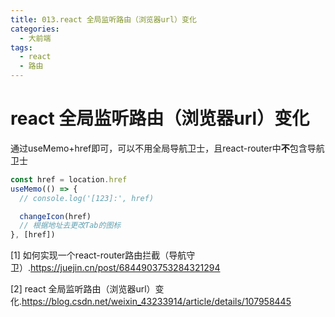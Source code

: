 ```yaml
---
title: 013.react 全局监听路由（浏览器url）变化
categories:
  - 大前端
tags:
  - react
  - 路由
---
```




# react 全局监听路由（浏览器url）变化

通过useMemo+href即可，可以不用全局导航卫士，且react-router中**不**包含导航卫士

```ts
const href = location.href
useMemo(() => {
  // console.log('[123]:', href)

  changeIcon(href)
  // 根据地址去更改Tab的图标
}, [href])
```

[1] 如何实现一个react-router路由拦截（导航守卫）.https://juejin.cn/post/6844903753284321294

[2] react 全局监听路由（浏览器url）变化.https://blog.csdn.net/weixin_43233914/article/details/107958445


